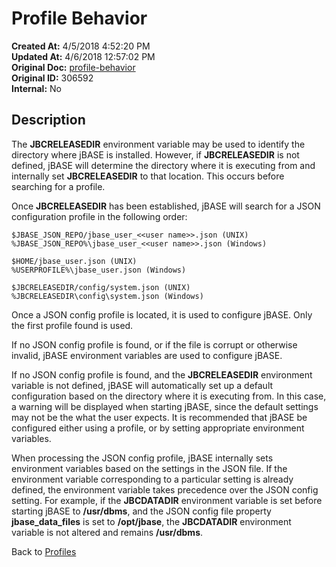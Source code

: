 # Profile Behavior

**Created At:** 4/5/2018 4:52:20 PM  
**Updated At:** 4/6/2018 12:57:02 PM  
**Original Doc:** [profile-behavior](https://docs.jbase.com/44253-profiles/profile-behavior)  
**Original ID:** 306592  
**Internal:** No  

## Description

The **JBCRELEASEDIR** environment variable may be used to identify the directory where jBASE is installed. However, if **JBCRELEASEDIR** is not defined, jBASE will determine the directory where it is executing from and internally set **JBCRELEASEDIR** to that location. This occurs before searching for a profile.

Once **JBCRELEASEDIR** has been established, jBASE will search for a JSON configuration profile in the following order:

```
$JBASE_JSON_REPO/jbase_user_<<user name>>.json (UNIX)
%JBASE_JSON_REPO%\jbase_user_<<user name>>.json (Windows)

$HOME/jbase_user.json (UNIX)
%USERPROFILE%\jbase_user.json (Windows)

$JBCRELEASEDIR/config/system.json (UNIX)
%JBCRELEASEDIR\config\system.json (Windows)
```

Once a JSON config profile is located, it is used to configure jBASE. Only the first profile found is used.

If no JSON config profile is found, or if the file is corrupt or otherwise invalid, jBASE environment variables are used to configure jBASE.

If no JSON config profile is found, and the **JBCRELEASEDIR** environment variable is not defined, jBASE will automatically set up a default configuration based on the directory where it is executing from. In this case, a warning will be displayed when starting jBASE, since the default settings may not be the what the user expects. It is recommended that jBASE be configured either using a profile, or by setting appropriate environment variables.

When processing the JSON config profile, jBASE internally sets environment variables based on the settings in the JSON file. If the environment variable corresponding to a particular setting is already defined, the environment variable takes precedence over the JSON config setting. For example, if the **JBCDATADIR** environment variable is set before starting jBASE to **/usr/dbms**, and the JSON config file property **jbase\_data\_files** is set to **/opt/jbase**, the **JBCDATADIR** environment variable is not altered and remains **/usr/dbms**.

Back to [Profiles](./../jbase-profiles)
